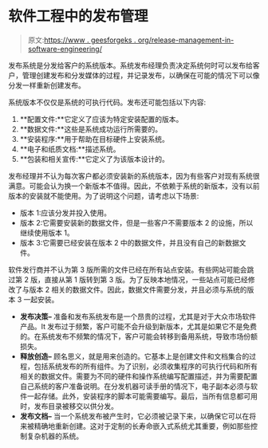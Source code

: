 # 软件工程中的发布管理

> 原文:[https://www . geesforgeks . org/release-management-in-software-engineering/](https://www.geeksforgeeks.org/release-management-in-software-engineering/)

发布系统是分发给客户的系统版本。系统发布经理负责决定系统何时可以发布给客户，管理创建发布和分发媒体的过程，并记录发布，以确保在可能的情况下可以像分发一样重新创建发布。

系统版本不仅仅是系统的可执行代码。发布还可能包括以下内容:

1.  **配置文件:**它定义了应该为特定安装配置的版本。
2.  **数据文件:**这些是系统成功运行所需要的。
3.  **安装程序:**用于帮助在目标硬件上安装系统。
4.  **电子和纸质文档:**描述系统。
5.  **包装和相关宣传:**它定义了为该版本设计的。

发布经理并不认为每次客户都必须安装新的系统版本，因为有些客户对现有系统很满意。可能会认为换一个新版本不值得。因此，不依赖于系统的新版本，没有以前版本的安装就不能使用。为了说明这个问题，请考虑以下场景:

*   版本 1:应该分发并投入使用。
*   版本 2:它需要安装新的数据文件，但是一些客户不需要版本 2 的设施，所以继续使用版本 1。
*   版本 3:它需要已经安装在版本 2 中的数据文件，并且没有自己的新数据文件。

软件发行商并不认为第 3 版所需的文件已经在所有站点安装。有些网站可能会跳过第 2 版，直接从第 1 版转到第 3 版。为了反映本地情况，一些站点可能已经修改了与版本 2 相关的数据文件。因此，数据文件需要分发，并且必须与系统的版本 3 一起安装。

*   **发布决策–**
    准备和发布系统发布是一个昂贵的过程，尤其是对于大众市场软件产品。It 发布过于频繁，客户可能不会升级到新版本，尤其是如果它不是免费的。在系统发布不频繁的情况下，客户可能会转移到备用系统，导致市场份额损失。
*   **释放创造–**
    顾名思义，就是用来创造的。它基本上是创建文件和文档集合的过程，包括系统发布的所有组件。为了识别，必须收集程序的可执行代码和所有相关的数据文件。需要为不同的硬件和操作系统编写配置描述，并为需要配置自己系统的客户准备说明。在分发机器可读手册的情况下，电子副本必须与软件一起存储。此外，安装程序的脚本可能需要编写。最后，当所有信息都可用时，发布目录被移交以供分发。
*   **发布文档–**
    当一个系统发布被产生时，它必须被记录下来，以确保它可以在将来被精确地重新创建。这对于定制的长寿命嵌入式系统尤其重要，例如那些控制复杂机器的系统。